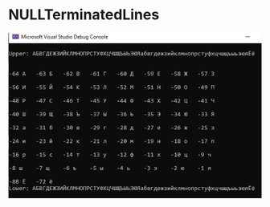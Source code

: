 # NULLTerminatedLines
![Cyrillic](https://github.com/SSV-lineuve/NULLTerminatedLines/blob/master/Cyrillic.png)
